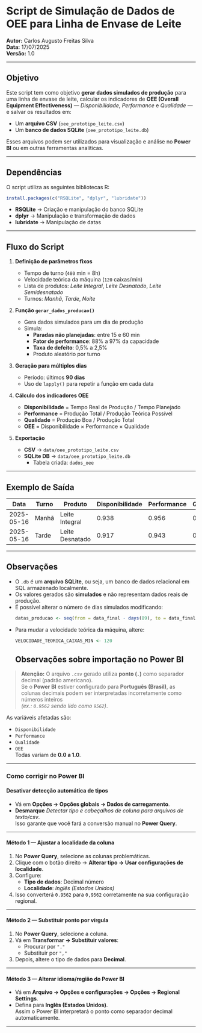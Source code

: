 # Script de Simulação de Dados de OEE para Linha de Envase de Leite

**Autor:** Carlos Augusto Freitas Silva  
**Data:** 17/07/2025  
**Versão:** 1.0

---

## Objetivo

Este script tem como objetivo **gerar dados simulados de produção** para uma linha de envase de leite, calcular os indicadores de **OEE (Overall Equipment Effectiveness)** — *Disponibilidade*, *Performance* e *Qualidade* — e salvar os resultados em:

- Um **arquivo CSV** (`oee_prototipo_leite.csv`)
- Um **banco de dados SQLite** (`oee_prototipo_leite.db`)

Esses arquivos podem ser utilizados para visualização e análise no **Power BI** ou em outras ferramentas analíticas.

---

## Dependências

O script utiliza as seguintes bibliotecas R:

```r
install.packages(c("RSQLite", "dplyr", "lubridate"))
```

- **RSQLite** → Criação e manipulação do banco SQLite
- **dplyr** → Manipulação e transformação de dados
- **lubridate** → Manipulação de datas

---

## Fluxo do Script

1. **Definição de parâmetros fixos**
   - Tempo de turno (`480` min = 8h)
   - Velocidade teórica da máquina (`120` caixas/min)
   - Lista de produtos: *Leite Integral*, *Leite Desnatado*, *Leite Semidesnatado*
   - Turnos: *Manhã*, *Tarde*, *Noite*

2. **Função `gerar_dados_producao()`**
   - Gera dados simulados para um dia de produção
   - Simula:
     - **Paradas não planejadas**: entre 15 e 60 min
     - **Fator de performance**: 88% a 97% da capacidade
     - **Taxa de defeito**: 0,5% a 2,5%
     - Produto aleatório por turno

3. **Geração para múltiplos dias**
   - Período: últimos **90 dias**
   - Uso de `lapply()` para repetir a função em cada data

4. **Cálculo dos indicadores OEE**
   - **Disponibilidade** = Tempo Real de Produção / Tempo Planejado 
   - **Performance** = Produção Total / Produção Teórica Possível       
   - **Qualidade** = Produção Boa / Produção Total 
   - **OEE** = Disponibilidade × Performance × Qualidade

5. **Exportação**
   - **CSV** → `data/oee_prototipo_leite.csv`
   - **SQLite DB** → `data/oee_prototipo_leite.db`  
     - Tabela criada: `dados_oee`

---

## Exemplo de Saída

| Data       | Turno  | Produto           | Disponibilidade | Performance | Qualidade | OEE   | ProducaoTotal | ProducaoBoa | ProducaoDefeituosa | TempoReal | Paradas |
|------------|--------|-------------------|-----------------|-------------|-----------|-------|---------------|-------------|--------------------|-----------|---------|
| 2025-05-16 | Manhã  | Leite Integral    | 0.938           | 0.956       | 0.982     | 0.880 | 53834         | 52850       | 984                | 451       | 29      |
| 2025-05-16 | Tarde  | Leite Desnatado   | 0.917           | 0.943       | 0.976     | 0.845 | 52389         | 51104       | 1285               | 440       | 40      |

---

## Observações
- O `.db` é um **arquivo SQLite**, ou seja, um banco de dados relacional em SQL armazenado localmente.
- Os valores gerados são **simulados** e não representam dados reais de produção.
- É possível alterar o número de dias simulados modificando:
  ```r
  datas_producao <- seq(from = data_final - days(89), to = data_final, by = "day")
  ```
- Para mudar a velocidade teórica da máquina, altere:
  ```r
  VELOCIDADE_TEORICA_CAIXAS_MIN <- 120
  ```
  ## Observações sobre importação no Power BI

> **Atenção:** O arquivo `.csv` gerado utiliza **ponto (`.`)** como separador decimal (padrão americano).  
> Se o **Power BI** estiver configurado para **Português (Brasil)**, as colunas decimais podem ser interpretadas incorretamente como números inteiros  
> *(ex.: `0.9562` sendo lido como `9562`)*.

As variáveis afetadas são:

- `Disponibilidade`
- `Performance`
- `Qualidade`
- `OEE`  
Todas variam de **0.0 a 1.0**.

---

###  Como corrigir no Power BI

####  Desativar detecção automática de tipos
- Vá em **Opções → Opções globais → Dados de carregamento**.
- **Desmarque** *Detectar tipo e cabeçalhos de coluna para arquivos de texto/csv*.  
Isso garante que você fará a conversão manual no **Power Query**.

---

####  Método 1 — Ajustar a localidade da coluna
1. No **Power Query**, selecione as colunas problemáticas.
2. Clique com o botão direito → **Alterar tipo → Usar configurações de localidade**.
3. Configure:
   - **Tipo de dados**: Decimal número  
   - **Localidade**: *Inglês (Estados Unidos)*
4. Isso converterá `0.9562` para `0,9562` corretamente na sua configuração regional.

---

####  Método 2 — Substituir ponto por vírgula
1. No **Power Query**, selecione a coluna.
2. Vá em **Transformar → Substituir valores**:
   - Procurar por `"."`  
   - Substituir por `","`
3. Depois, altere o tipo de dados para **Decimal**.

---

####  Método 3 — Alterar idioma/região do Power BI
- Vá em **Arquivo → Opções e configurações → Opções → Regional Settings**.
- Defina para **Inglês (Estados Unidos)**.  
Assim o Power BI interpretará o ponto como separador decimal automaticamente.

---

